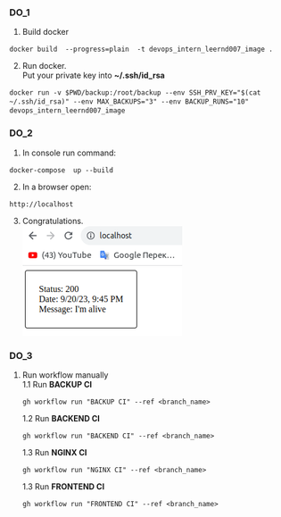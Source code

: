 <h3>DO_1</h3>

1. Build docker
```
docker build  --progress=plain  -t devops_intern_leernd007_image .
```

2. Run docker. <br>Put your private key into **~/.ssh/id_rsa**
```
docker run -v $PWD/backup:/root/backup --env SSH_PRV_KEY="$(cat ~/.ssh/id_rsa)" --env MAX_BACKUPS="3" --env BACKUP_RUNS="10" devops_intern_leernd007_image
``` 

<h3>DO_2</h3>

1. In console run command:
```
docker-compose  up --build
```

2. In a browser open:
```
http://localhost
```
3. Congratulations.<br>
   ![screen](./screenshots/img.png)


<h3>DO_3</h3>

1. Run workflow manually<br>
   1.1 Run **BACKUP CI**
   ```
   gh workflow run "BACKUP CI" --ref <branch_name>
   ```
   1.2 Run **BACKEND CI**
   ```
   gh workflow run "BACKEND CI" --ref <branch_name>
   ```
   1.3 Run **NGINX CI**
   ```
   gh workflow run "NGINX CI" --ref <branch_name>
   ```
   1.3 Run **FRONTEND CI**
   ```
   gh workflow run "FRONTEND CI" --ref <branch_name>
   ```